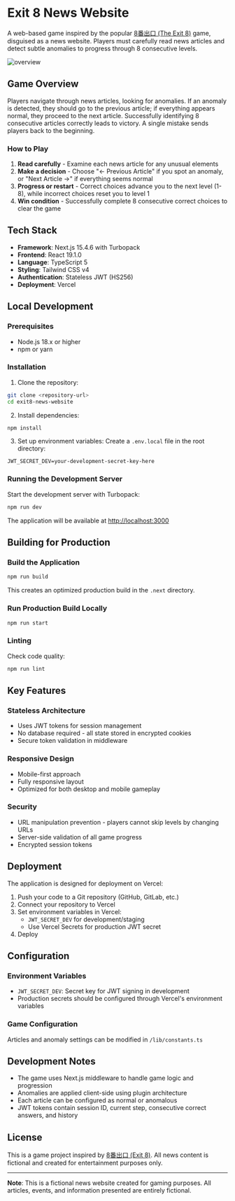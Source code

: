 # Exit 8 News Website

A web-based game inspired by the popular [8番出口 (The Exit 8)](https://playism.com/game/the-exit-8/) game, disguised as a news website. Players must carefully read news articles and detect subtle anomalies to progress through 8 consecutive levels.

![overview](https://github.com/user-attachments/assets/97531453-8337-4af6-972d-bf29e1063752)


## Game Overview

Players navigate through news articles, looking for anomalies. If an anomaly is detected, they should go to the previous article; if everything appears normal, they proceed to the next article. Successfully identifying 8 consecutive articles correctly leads to victory. A single mistake sends players back to the beginning.

### How to Play

1. **Read carefully** - Examine each news article for any unusual elements
2. **Make a decision** - Choose "← Previous Article" if you spot an anomaly, or "Next Article →" if everything seems normal
3. **Progress or restart** - Correct choices advance you to the next level (1-8), while incorrect choices reset you to level 1
4. **Win condition** - Successfully complete 8 consecutive correct choices to clear the game

## Tech Stack

- **Framework**: Next.js 15.4.6 with Turbopack
- **Frontend**: React 19.1.0
- **Language**: TypeScript 5
- **Styling**: Tailwind CSS v4
- **Authentication**: Stateless JWT (HS256)
- **Deployment**: Vercel

## Local Development

### Prerequisites

- Node.js 18.x or higher
- npm or yarn

### Installation

1. Clone the repository:
```bash
git clone <repository-url>
cd exit8-news-website
```

2. Install dependencies:
```bash
npm install
```

3. Set up environment variables:
Create a `.env.local` file in the root directory:
```env
JWT_SECRET_DEV=your-development-secret-key-here
```

### Running the Development Server

Start the development server with Turbopack:
```bash
npm run dev
```

The application will be available at [http://localhost:3000](http://localhost:3000)

## Building for Production

### Build the Application

```bash
npm run build
```

This creates an optimized production build in the `.next` directory.

### Run Production Build Locally

```bash
npm run start
```

### Linting

Check code quality:
```bash
npm run lint
```

## Key Features

### Stateless Architecture
- Uses JWT tokens for session management
- No database required - all state stored in encrypted cookies
- Secure token validation in middleware

### Responsive Design
- Mobile-first approach
- Fully responsive layout
- Optimized for both desktop and mobile gameplay

### Security
- URL manipulation prevention - players cannot skip levels by changing URLs
- Server-side validation of all game progress
- Encrypted session tokens

## Deployment

The application is designed for deployment on Vercel:

1. Push your code to a Git repository (GitHub, GitLab, etc.)
2. Connect your repository to Vercel
3. Set environment variables in Vercel:
   - `JWT_SECRET_DEV` for development/staging
   - Use Vercel Secrets for production JWT secret
4. Deploy

## Configuration

### Environment Variables

- `JWT_SECRET_DEV`: Secret key for JWT signing in development
- Production secrets should be configured through Vercel's environment variables

### Game Configuration

Articles and anomaly settings can be modified in `/lib/constants.ts`

## Development Notes

- The game uses Next.js middleware to handle game logic and progression
- Anomalies are applied client-side using plugin architecture
- Each article can be configured as normal or anomalous
- JWT tokens contain session ID, current step, consecutive correct answers, and history

## License

This is a game project inspired by [8番出口 (Exit 8)](https://playism.com/game/the-exit-8/). All news content is fictional and created for entertainment purposes only.

---

**Note**: This is a fictional news website created for gaming purposes. All articles, events, and information presented are entirely fictional.

